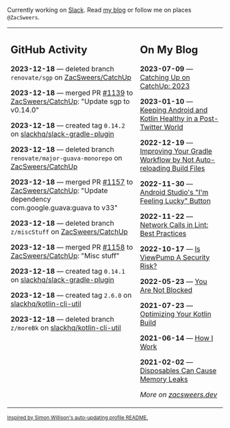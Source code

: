 Currently working on [Slack](https://slack.com/). Read [my blog](https://zacsweers.dev/) or follow me on places `@ZacSweers`.

<table><tr><td valign="top" width="60%">

## GitHub Activity
<!-- githubActivity starts -->
**2023-12-18** — deleted branch `renovate/sgp` on [ZacSweers/CatchUp](https://github.com/ZacSweers/CatchUp)

**2023-12-18** — merged PR [#1139](https://github.com/ZacSweers/CatchUp/pull/1139) to [ZacSweers/CatchUp](https://github.com/ZacSweers/CatchUp): "Update sgp to v0.14.0"

**2023-12-18** — created tag `0.14.2` on [slackhq/slack-gradle-plugin](https://github.com/slackhq/slack-gradle-plugin)

**2023-12-18** — deleted branch `renovate/major-guava-monorepo` on [ZacSweers/CatchUp](https://github.com/ZacSweers/CatchUp)

**2023-12-18** — merged PR [#1157](https://github.com/ZacSweers/CatchUp/pull/1157) to [ZacSweers/CatchUp](https://github.com/ZacSweers/CatchUp): "Update dependency com.google.guava:guava to v33"

**2023-12-18** — deleted branch `z/miscStuff` on [ZacSweers/CatchUp](https://github.com/ZacSweers/CatchUp)

**2023-12-18** — merged PR [#1158](https://github.com/ZacSweers/CatchUp/pull/1158) to [ZacSweers/CatchUp](https://github.com/ZacSweers/CatchUp): "Misc stuff"

**2023-12-18** — created tag `0.14.1` on [slackhq/slack-gradle-plugin](https://github.com/slackhq/slack-gradle-plugin)

**2023-12-18** — created tag `2.6.0` on [slackhq/kotlin-cli-util](https://github.com/slackhq/kotlin-cli-util)

**2023-12-18** — deleted branch `z/moreBk` on [slackhq/kotlin-cli-util](https://github.com/slackhq/kotlin-cli-util)
<!-- githubActivity ends -->
</td><td valign="top" width="40%">

## On My Blog
<!-- blog starts -->
**2023-07-09** — [Catching Up on CatchUp: 2023](https://www.zacsweers.dev/catching-up-on-catchup-2023/)

**2023-01-10** — [Keeping Android and Kotlin Healthy in a Post-Twitter World](https://www.zacsweers.dev/keeping-android-healthy/)

**2022-12-19** — [Improving Your Gradle Workflow by Not Auto-reloading Build Files](https://www.zacsweers.dev/improving-your-workflow-by-not-auto-reloading-build-files/)

**2022-11-30** — [Android Studio's "I'm Feeling Lucky" Button](https://www.zacsweers.dev/android-studios-im-feeling-lucky-button/)

**2022-11-22** — [Network Calls in Lint: Best Practices](https://www.zacsweers.dev/network-calls-in-lint-best-practices/)

**2022-10-17** — [Is ViewPump A Security Risk?](https://www.zacsweers.dev/is-viewpump-a-security-risk/)

**2022-05-23** — [You Are Not Blocked](https://www.zacsweers.dev/you-are-not-blocked/)

**2021-07-23** — [Optimizing Your Kotlin Build](https://www.zacsweers.dev/optimizing-your-kotlin-build/)

**2021-06-14** — [How I Work](https://www.zacsweers.dev/how-i-work/)

**2021-02-02** — [Disposables Can Cause Memory Leaks](https://www.zacsweers.dev/disposables-can-cause-memory-leaks/)
<!-- blog ends -->
_More on [zacsweers.dev](https://zacsweers.dev/)_
</td></tr></table>

<sub><a href="https://simonwillison.net/2020/Jul/10/self-updating-profile-readme/">Inspired by Simon Willison's auto-updating profile README.</a></sub>